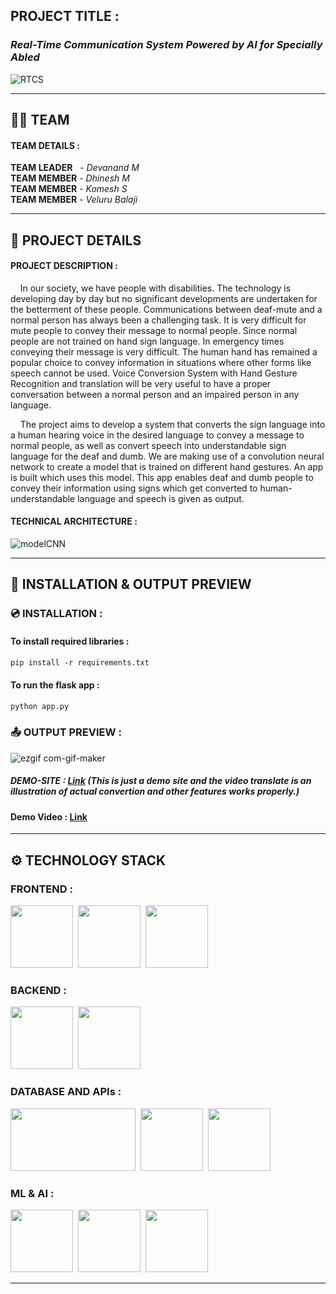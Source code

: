## **PROJECT TITLE** :
### _Real-Time Communication System Powered by AI for Specially Abled_

![RTCS](https://user-images.githubusercontent.com/90745606/204100434-34d345e7-5a26-4895-9773-9c4ac85ab9c6.png)

<hr>

## 👩‍💻 TEAM 
#### TEAM DETAILS :
**TEAM LEADER** &nbsp;&nbsp;- _Devanand M_<br>
**TEAM MEMBER** - _Dhinesh M_<br>
**TEAM MEMBER** - _Komesh S_<br>
**TEAM MEMBER** - _Veluru Balaji_<br>

<hr>

## 📄 PROJECT DETAILS 
#### PROJECT DESCRIPTION :
&nbsp;&nbsp;&nbsp;&nbsp;In our society, we have people with disabilities. The technology is developing day by day but no significant developments are undertaken for the betterment of these people. Communications between deaf-mute and a normal person has always been a challenging task. It is very difficult for mute people to convey their message to normal people. Since normal people are not trained on hand sign language. In emergency times conveying their message is very difficult. The human hand has remained a popular choice to convey information in situations where other forms like speech cannot be used. Voice Conversion System with Hand Gesture Recognition and translation will be very useful to have a proper conversation between a normal person and an impaired person in any language.

&nbsp;&nbsp;&nbsp;&nbsp;The project aims to develop a system that converts the sign language into a human hearing voice in the desired language to convey a message to normal people, as well as convert speech into understandable sign language for the deaf and dumb. We are making use of a convolution neural network to create a model that is trained on different hand gestures. An app is built which uses this model. This app enables deaf and dumb people to convey their information using signs which get converted to human-understandable language and speech is given as output.

#### TECHNICAL ARCHITECTURE :
![modelCNN](https://user-images.githubusercontent.com/90745606/202712666-61999119-10e6-45dd-a7a8-7d234a2debf0.png)

<hr>

## 💾 INSTALLATION & OUTPUT PREVIEW 
### 💿 INSTALLATION :
#### To install required libraries :
```ps
pip install -r requirements.txt
```
#### To run the flask app :
```ps
python app.py
```

### 📤 OUTPUT PREVIEW :

![ezgif com-gif-maker](https://user-images.githubusercontent.com/90745606/202739626-e46a25ea-a6d3-44d0-933e-6429f41413d1.gif)
<br>

##### DEMO-SITE : <a href="https://deva0813.github.io/rtcsys/">Link</a>&nbsp;(This is just a demo site and the video translate is an illustration of actual convertion and other features works properly.)

#### Demo Video : <a href="https://youtu.be/J19nWqDMQr8">Link</a>

<hr>

## ⚙️ TECHNOLOGY STACK 
### FRONTEND :
<img src="https://play-lh.googleusercontent.com/85WnuKkqDY4gf6tndeL4_Ng5vgRk7PTfmpI4vHMIosyq6XQ7ZGDXNtYG2s0b09kJMw" height="100px" width="100px">&nbsp;&nbsp;<img src="https://play-lh.googleusercontent.com/RTAZb9E639F4JBcuBRTPEk9_92I-kaKgBMw4LFxTGhdCQeqWukXh74rTngbQpBVGxqo" height="100px" width="100px">&nbsp;&nbsp;<img src="https://upload.wikimedia.org/wikipedia/commons/6/6a/JavaScript-logo.png" height="100px" width="100px">
### BACKEND :
<img src="https://www.citypng.com/public/uploads/preview/hd-python-logo-symbol-transparent-png-11639606208newcm5th7y.png" height="100px" width="100px">&nbsp;&nbsp;<img src="https://ih1.redbubble.net/image.2488655049.9084/st,small,507x507-pad,600x600,f8f8f8.jpg" height="100px" width="100px">
### DATABASE AND APIs :
<img src="https://www.vectorlogo.zone/logos/mongodb/mongodb-ar21.png" height="100px" width="200px">&nbsp;&nbsp;<img src="https://www.pngitem.com/pimgs/m/377-3779794_google-cloud-speech-to-text-logo-google-cloud.png" height="100px" width="100px">&nbsp;&nbsp;<img src="https://zeevector.com/wp-content/uploads/IBM-Watson-Logo-VECTOR.png" height="100px">&nbsp;&nbsp;
### ML & AI :
<img src="https://www.pngitem.com/pimgs/m/75-753841_tensorflow-logo-transparent-hd-png-download.png" height="100px" width="100px">&nbsp;&nbsp;<img src="https://www.vhv.rs/dpng/d/38-384674_opencv-logo-png-transparent-png.png" height="100px" width="100px">&nbsp;&nbsp;<img src="https://yt3.ggpht.com/ytc/AMLnZu_8Rf063m9hsmDJnDEn26sy-5YYvDr5e2fJWr2O=s900-c-k-c0x00ffffff-no-rj" height="100px" width="100px">&nbsp;&nbsp;

<hr>
